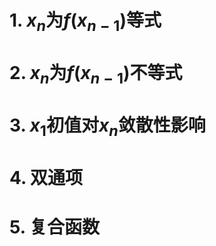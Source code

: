 # 1. $x_n$为$f\left( x_{n-1} \right)$等式

# 2. $x_n$为$f\left( x_{n-1} \right)$不等式

# 3. $x_1$初值对$x_n$敛散性影响

# 4. 双通项

# 5. 复合函数